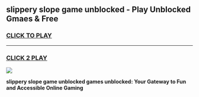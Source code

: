 
## slippery slope game unblocked - Play Unblocked Gmaes & Free
<h3>
<a href="https://news.freeplayer.one?title=slippery_slope_game_unblocked&ref=23F">CLICK TO PLAY</a></h3>
<hr>

<h3>
<a href="https://news.freeplayer.one?title=slippery_slope_game_unblocked&ref=23F">CLICK 2 PLAY</a>
  
</h3>

<a href="https://news.freeplayer.one?title=slippery_slope_game_unblocked&ref=23F/"><img src="https://clearcache.store/games.png"></a>


**slippery slope game unblocked games unblocked: Your Gateway to Fun and Accessible Online Gaming**
